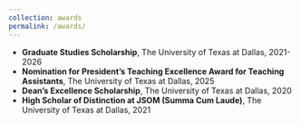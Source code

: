 ```yaml
---
collection: awards
permalink: /awards/
---
```


  - **Graduate Studies Scholarship**, The University of Texas at Dallas,  2021-2026
  - **Nomination for President’s Teaching Excellence Award for Teaching Assistants**, The University of Texas at Dallas, 2025
  - **Dean’s Excellence Scholarship**, The University of Texas at Dallas,  2020
  - **High Scholar of Distinction at JSOM (Summa Cum Laude)**, The University of Texas at Dallas,  2021
